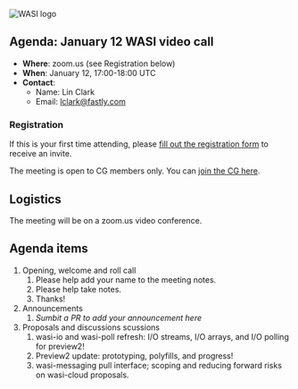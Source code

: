 ![WASI logo](https://raw.githubusercontent.com/WebAssembly/WASI/main/WASI.png)

## Agenda: January 12 WASI video call

- **Where**: zoom.us (see Registration below)
- **When**: January 12, 17:00-18:00 UTC
- **Contact**:
  - Name: Lin Clark
  - Email: lclark@fastly.com

### Registration

If this is your first time attending, please [fill out the registration form](https://docs.google.com/forms/d/e/1FAIpQLSdpO6Lp2L_dZ2_oiDgzjKx7pb7s2YYHjeSIyfHWZZGSKoZKWQ/viewform?usp=sf_link) to receive an invite.

The meeting is open to CG members only. You can [join the CG here](https://www.w3.org/community/webassembly/).

## Logistics

The meeting will be on a zoom.us video conference.

## Agenda items

1. Opening, welcome and roll call
    1. Please help add your name to the meeting notes.
    1. Please help take notes.
    1. Thanks!
1. Announcements
    1. _Sumbit a PR to add your announcement here_
1. Proposals and discussions
scussions
    1. wasi-io and wasi-poll refresh: I/O streams, I/O arrays, and I/O polling for preview2!
    1. Preview2 update: prototyping, polyfills, and progress!
    2. wasi-messaging pull interface; scoping and reducing forward risks on wasi-cloud proposals.
